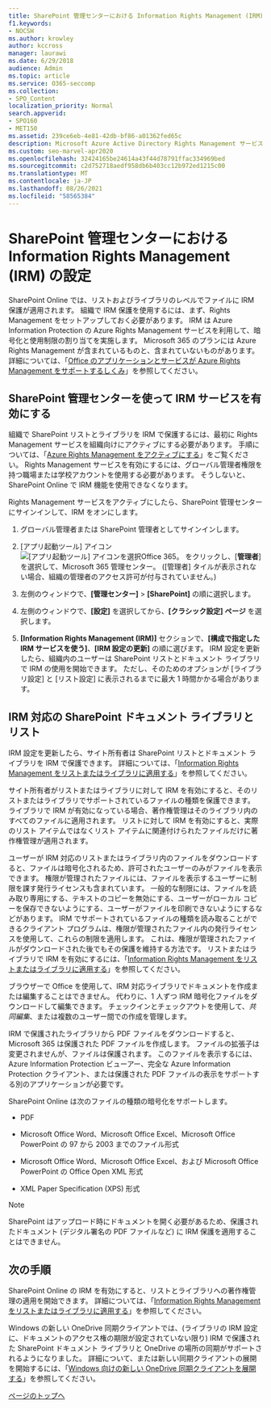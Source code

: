 ```yaml
---
title: SharePoint 管理センターにおける Information Rights Management (IRM) の設定
f1.keywords:
- NOCSH
ms.author: krowley
author: kccross
manager: laurawi
ms.date: 6/29/2018
audience: Admin
ms.topic: article
ms.service: O365-seccomp
ms.collection:
- SPO_Content
localization_priority: Normal
search.appverid:
- SPO160
- MET150
ms.assetid: 239ce6eb-4e81-42db-bf86-a01362fed65c
description: Microsoft Azure Active Directory Rights Management サービス (RMS) を通じて SharePoint Online IRM を使用し、SharePoint リストやドキュメント ライブラリを保護する方法について説明します。
ms.custom: seo-marvel-apr2020
ms.openlocfilehash: 32424165be24614a43f44d78791ffac334969bed
ms.sourcegitcommit: c2d752718aedf958db6b403cc12b972ed1215c00
ms.translationtype: MT
ms.contentlocale: ja-JP
ms.lasthandoff: 08/26/2021
ms.locfileid: "58565384"
---
```

# <a name="set-up-information-rights-management-irm-in-sharepoint-admin-center"></a>SharePoint 管理センターにおける Information Rights Management (IRM) の設定

SharePoint Online では、リストおよびライブラリのレベルでファイルに IRM 保護が適用されます。 組織で IRM 保護を使用するには、まず、Rights Management をセットアップしておく必要があります。 IRM は Azure Information Protection の Azure Rights Management サービスを利用して、暗号化と使用制限の割り当てを実施します。 Microsoft 365 のプランには Azure Rights Management が含まれているものと、含まれていないものがあります。 詳細については、「[Office のアプリケーションとサービスが Azure Rights Management をサポートするしくみ](/azure/information-protection/understand-explore/office-apps-services-support)」を参照してください。
  
## <a name="turn-on-irm-service-using-sharepoint-admin-center"></a>SharePoint 管理センターを使って IRM サービスを有効にする

組織で SharePoint リストとライブラリを IRM で保護するには、最初に Rights Management サービスを組織向けにアクティブにする必要があります。 手順については、「[Azure Rights Management をアクティブにする](/information-protection/deploy-use/activate-service)」をご覧ください。 Rights Management サービスを有効にするには、グローバル管理者権限を持つ職場または学校アカウントを使用する必要があります。 そうしないと、SharePoint Online で IRM 機能を使用できなくなります。
  
Rights Management サービスをアクティブにしたら、SharePoint 管理センターにサインインして、IRM をオンにします。
  
1. グローバル管理者または SharePoint 管理者としてサインインします。
    
2. [アプリ起動ツール] アイコン ![ [アプリ起動ツール] アイコンを選択Office 365。](../media/e5aee650-c566-4100-aaad-4cc2355d909f.png) をクリックし、[**管理者**] を選択して、Microsoft 365 管理センター。 ([管理者] タイルが表示されない場合、組織の管理者のアクセス許可が付与されていません。) 
    
3. 左側のウィンドウで、**[管理センター]** \> **[SharePoint]** の順に選択します。
    
4. 左側のウィンドウで、**[設定]** を選択してから、**[クラシック設定] ページ** を選択します。
    
5. **[Information Rights Management (IRM)]** セクションで、**[構成で指定した IRM サービスを使う]**、**[IRM 設定の更新]** の順に選びます。 IRM 設定を更新したら、組織内のユーザーは SharePoint リストとドキュメント ライブラリで IRM の使用を開始できます。 ただし、そのためのオプションが [ライブラリ設定] と [リスト設定] に表示されるまでに最大 1 時間かかる場合があります。
    
## <a name="irm-enable-sharepoint-document-libraries-and-lists"></a>IRM 対応の SharePoint ドキュメント ライブラリとリスト
<a name="__toc220831191"> </a>

IRM 設定を更新したら、サイト所有者は SharePoint リストとドキュメント ライブラリを IRM で保護できます。 詳細については、「[Information Rights Management をリストまたはライブラリに適用する](apply-irm-to-a-list-or-library.md)」を参照してください。
  
サイト所有者がリストまたはライブラリに対して IRM を有効にすると、そのリストまたはライブラリでサポートされているファイルの種類を保護できます。 ライブラリで IRM が有効になっている場合、著作権管理はそのライブラリ内のすべてのファイルに適用されます。 リストに対して IRM を有効にすると、実際のリスト アイテムではなくリスト アイテムに関連付けられたファイルだけに著作権管理が適用されます。
  
ユーザーが IRM 対応のリストまたはライブラリ内のファイルをダウンロードすると、ファイルは暗号化されるため、許可されたユーザーのみがファイルを表示できます。 権限が管理されたファイルには、ファイルを表示するユーザーに制限を課す発行ライセンスも含まれています。 一般的な制限には、ファイルを読み取り専用にする、テキストのコピーを無効にする、ユーザーがローカル コピーを保存できないようにする、ユーザーがファイルを印刷できないようにするなどがあります。 IRM でサポートされているファイルの種類を読み取ることができるクライアント プログラムは、権限が管理されたファイル内の発行ライセンスを使用して、これらの制限を適用します。 これは、権限が管理されたファイルがダウンロードされた後でもその保護を維持する方法です。 リストまたはライブラリで IRM を有効にするには、「[Information Rights Management をリストまたはライブラリに適用する](apply-irm-to-a-list-or-library.md)」を参照してください。
  
ブラウザーで Office を使用して、IRM 対応ライブラリでドキュメントを作成または編集することはできません。 代わりに、1 人ずつ IRM 暗号化ファイルをダウンロードして編集できます。 チェックインとチェックアウトを使用して、*共同編集*、または複数のユーザー間での作成を管理します。 
  
IRM で保護されたライブラリから PDF ファイルをダウンロードすると、Microsoft 365 は保護された PDF ファイルを作成します。 ファイルの拡張子は変更されませんが、ファイルは保護されます。 このファイルを表示するには、Azure Information Protection ビューアー、完全な Azure Information Protection クライアント、または保護された PDF ファイルの表示をサポートする別のアプリケーションが必要です。 
  
SharePoint Online は次のファイルの種類の暗号化をサポートします。
  
- PDF
    
- Microsoft Office Word、Microsoft Office Excel、Microsoft Office PowerPoint の 97 から 2003 までのファイル形式
    
- Microsoft Office Word、Microsoft Office Excel、および Microsoft Office PowerPoint の Office Open XML 形式
    
- XML Paper Specification (XPS) 形式
 
> [!NOTE]
> SharePoint はアップロード時にドキュメントを開く必要があるため、保護されたドキュメント (デジタル署名の PDF ファイルなど) に IRM 保護を適用することはできません。 

## <a name="next-steps"></a>次の手順
<a name="__toc220831191"> </a>

SharePoint Online の IRM を有効にすると、リストとライブラリへの著作権管理の適用を開始できます。 詳細については、「[Information Rights Management をリストまたはライブラリに適用する](apply-irm-to-a-list-or-library.md)」を参照してください。
  
Windows の新しい OneDrive 同期クライアントでは、(ライブラリの IRM 設定に、ドキュメントのアクセス権の期限が設定されていない限り) IRM で保護された SharePoint ドキュメント ライブラリと OneDrive の場所の同期がサポートされるようになりました。 詳細について、または新しい同期クライアントの展開を開始するには、「[Windows 向けの新しい OneDrive 同期クライアントを展開する](/onedrive/deploy-on-windows)」を参照してください。
  
[ページのトップへ](set-up-irm-in-sp-admin-center.md)